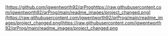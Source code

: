[https://github.com/jgwentworth92/qrProghttps://raw.githubusercontent.com/jgwentworth92/qrProg/main/readme_images/project_changed.png](https://raw.githubusercontent.com/jgwentworth92/qrProg/main/readme_images/project_changed.png)https://raw.githubusercontent.com/jgwentworth92/qrProg/main/readme_images/project_changed.png

